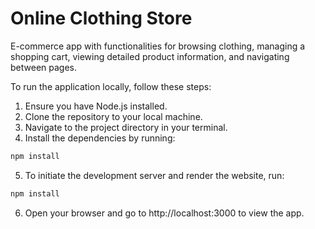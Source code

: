 # Online Clothing Store

E-commerce app with functionalities for browsing clothing, managing a shopping cart, viewing detailed
product information, and navigating between pages.

To run the application locally, follow these steps:
1. Ensure you have Node.js installed.
2. Clone the repository to your local machine.
3. Navigate to the project directory in your terminal.
4. Install the dependencies by running:
  ```bash
  npm install
  ```
5. To initiate the development server and render the website, run:
  ```bash
  npm install
  ```
6. Open your browser and go to http://localhost:3000 to view the app.